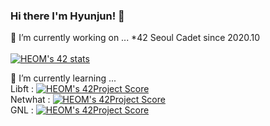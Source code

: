 ### Hi there I'm Hyunjun! 👋

<!--
**Eomhyunjun/Eomhyunjun** is a ✨ _special_ ✨ repository because its `README.md` (this file) appears on your GitHub profile.

Here are some ideas to get you started:

- 🔭 I’m currently working on ...
- 🌱 I’m currently learning ...
- 👯 I’m looking to collaborate on ...
- 🤔 I’m looking for help with ...
- 💬 Ask me about ...
- 📫 How to reach me: ...
- 😄 Pronouns: ...
- ⚡ Fun fact: ...
-->
 🔭 I’m currently working on ...
 *42 Seoul Cadet since 2020.10</br></br>
 [![HEOM's 42 stats](https://badge42.herokuapp.com/api/stats/heom)](https://github.com/JaeSeoKim/badge42)

🌱 I’m currently learning ...</br>
Libft : [![HEOM's 42Project Score](https://badge42.herokuapp.com/api/project/heom/Libft)](https://github.com/JaeSeoKim/badge42)</br>
Netwhat : [![HEOM's 42Project Score](https://badge42.herokuapp.com/api/project/heom/netwhat)](https://github.com/JaeSeoKim/badge42)</br>
GNL : [![HEOM's 42Project Score](https://badge42.herokuapp.com/api/project/heom/get_next_line)](https://github.com/JaeSeoKim/badge42)



